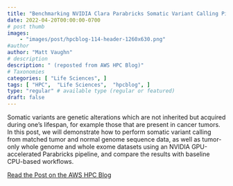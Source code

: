 ```yaml
---
title: "Benchmarking NVIDIA Clara Parabricks Somatic Variant Calling Pipeline on AWS"
date: 2022-04-20T00:00:00-0700
# post thumb
images:
    - "images/post/hpcblog-114-header-1260x630.png"
#author
author: "Matt Vaughn"
# description
description: " (reposted from AWS HPC Blog)"
# Taxonomies
categories: [ "Life Sciences", ]
tags: [ "HPC",  "Life Sciences",  "hpcblog", ]
type: "regular" # available type (regular or featured)
draft: false
---
```


Somatic variants are genetic alterations which are not inherited but acquired during one’s lifespan, for example those that are present in cancer tumors. In this post, we will demonstrate how to perform somatic variant calling from matched tumor and normal genome sequence data, as well as tumor-only whole genome and whole exome datasets using an NVIDIA GPU-accelerated Parabricks pipeline, and compare the results with baseline CPU-based workflows.

<a href="{{ url }}" class="btn btn-primary btn-lg active" role="button" aria-pressed="true" style="margin-top: 8px;">Read the Post on the AWS HPC Blog</a>